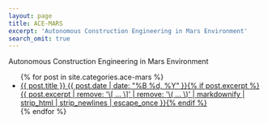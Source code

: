 ```yaml
---
layout: page
title: ACE-MARS
excerpt: 'Autonomous Construction Engineering in Mars Environment'
search_omit: true
---
```


Autonomous Construction Engineering in Mars Environment

<ul class="post-list">
{% for post in site.categories.ace-mars %}
  <li><article><a href="{{ site.url }}{{ post.url }}">{{ post.title }} <span class="entry-date"><time datetime="{{ post.date | date_to_xmlschema }}">{{ post.date | date: "%B %d, %Y" }}</time></span>{% if post.excerpt %} <span class="excerpt">{{ post.excerpt | remove: '\[ ... \]' | remove: '\( ... \)' | markdownify | strip_html | strip_newlines | escape_once }}</span>{% endif %}</a></article></li>
{% endfor %}
</ul>
